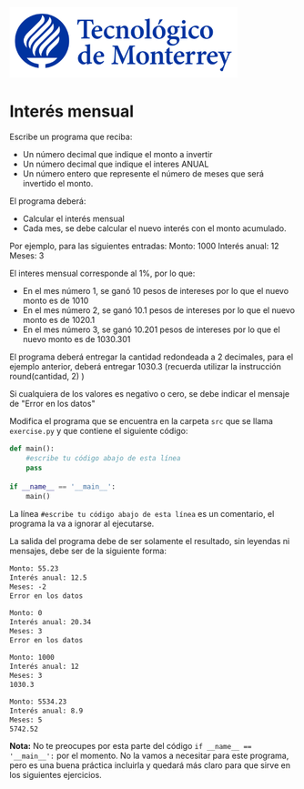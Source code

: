 ![Tec de Monterrey](../../images/logotecmty.png)
# Interés mensual

Escribe un programa que reciba:
* Un número decimal que indique el monto a invertir
* Un número decimal que indique el interes ANUAL
* Un número entero que represente el número de meses que será invertido el monto. 

El programa deberá: 
* Calcular el interés mensual
* Cada mes, se debe calcular el nuevo interés con el monto acumulado. 

Por ejemplo, para las siguientes entradas: 
Monto: 1000
Interés anual: 12
Meses: 3

El interes mensual corresponde al 1%, por lo que:
* En el mes número 1, se ganó 10 pesos de intereses por lo que el nuevo monto es de 1010 
* En el mes número 2, se ganó 10.1 pesos de intereses por lo que el nuevo monto es de 1020.1 
* En el mes número 3, se ganó 10.201 pesos de intereses por lo que el nuevo monto es de 1030.301

El programa deberá entregar la cantidad redondeada a 2 decimales, para el ejemplo anterior, deberá entregar 1030.3 (recuerda utilizar la instrucción  round(cantidad, 2)  )

Si cualquiera de los valores es negativo o cero, se debe indicar el mensaje de "Error en los datos"

Modifica el programa que se encuentra en la carpeta `src` que se llama
`exercise.py` y que contiene el siguiente código:

```python
def main():    
    #escribe tu código abajo de esta línea
    pass

if __name__ == '__main__':
    main()
```

La línea `#escribe tu código abajo de esta línea` es un comentario,
el programa la va a ignorar al ejecutarse.

La salida del programa debe de ser solamente el resultado, sin leyendas ni mensajes, debe ser de la siguiente forma:


```
Monto: 55.23
Interés anual: 12.5
Meses: -2
Error en los datos
```

```
Monto: 0
Interés anual: 20.34
Meses: 3
Error en los datos
```

```
Monto: 1000
Interés anual: 12
Meses: 3
1030.3
```


```
Monto: 5534.23
Interés anual: 8.9
Meses: 5
5742.52
```


**Nota:** No te preocupes por esta parte del código
`if __name__ == '__main__':` por el momento.
No la vamos a necesitar para este programa, pero es una buena práctica
incluirla y quedará más claro para que sirve en los siguientes ejercicios.

